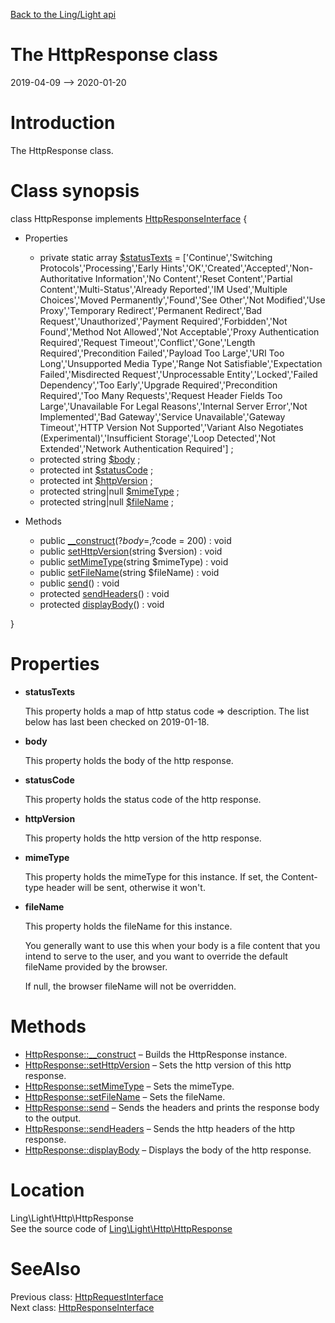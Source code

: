 [Back to the Ling/Light api](https://github.com/lingtalfi/Light/blob/master/doc/api/Ling/Light.md)



The HttpResponse class
================
2019-04-09 --> 2020-01-20






Introduction
============

The HttpResponse class.



Class synopsis
==============


class <span class="pl-k">HttpResponse</span> implements [HttpResponseInterface](https://github.com/lingtalfi/Light/blob/master/doc/api/Ling/Light/Http/HttpResponseInterface.md) {

- Properties
    - private static array [$statusTexts](#property-statusTexts) = ['Continue','Switching Protocols','Processing','Early Hints','OK','Created','Accepted','Non-Authoritative Information','No Content','Reset Content','Partial Content','Multi-Status','Already Reported','IM Used','Multiple Choices','Moved Permanently','Found','See Other','Not Modified','Use Proxy','Temporary Redirect','Permanent Redirect','Bad Request','Unauthorized','Payment Required','Forbidden','Not Found','Method Not Allowed','Not Acceptable','Proxy Authentication Required','Request Timeout','Conflict','Gone','Length Required','Precondition Failed','Payload Too Large','URI Too Long','Unsupported Media Type','Range Not Satisfiable','Expectation Failed','Misdirected Request','Unprocessable Entity','Locked','Failed Dependency','Too Early','Upgrade Required','Precondition Required','Too Many Requests','Request Header Fields Too Large','Unavailable For Legal Reasons','Internal Server Error','Not Implemented','Bad Gateway','Service Unavailable','Gateway Timeout','HTTP Version Not Supported','Variant Also Negotiates (Experimental)','Insufficient Storage','Loop Detected','Not Extended','Network Authentication Required'] ;
    - protected string [$body](#property-body) ;
    - protected int [$statusCode](#property-statusCode) ;
    - protected int [$httpVersion](#property-httpVersion) ;
    - protected string|null [$mimeType](#property-mimeType) ;
    - protected string|null [$fileName](#property-fileName) ;

- Methods
    - public [__construct](https://github.com/lingtalfi/Light/blob/master/doc/api/Ling/Light/Http/HttpResponse/__construct.md)(?$body = , ?$code = 200) : void
    - public [setHttpVersion](https://github.com/lingtalfi/Light/blob/master/doc/api/Ling/Light/Http/HttpResponse/setHttpVersion.md)(string $version) : void
    - public [setMimeType](https://github.com/lingtalfi/Light/blob/master/doc/api/Ling/Light/Http/HttpResponse/setMimeType.md)(string $mimeType) : void
    - public [setFileName](https://github.com/lingtalfi/Light/blob/master/doc/api/Ling/Light/Http/HttpResponse/setFileName.md)(string $fileName) : void
    - public [send](https://github.com/lingtalfi/Light/blob/master/doc/api/Ling/Light/Http/HttpResponse/send.md)() : void
    - protected [sendHeaders](https://github.com/lingtalfi/Light/blob/master/doc/api/Ling/Light/Http/HttpResponse/sendHeaders.md)() : void
    - protected [displayBody](https://github.com/lingtalfi/Light/blob/master/doc/api/Ling/Light/Http/HttpResponse/displayBody.md)() : void

}




Properties
=============

- <span id="property-statusTexts"><b>statusTexts</b></span>

    This property holds a map of http status code => description.
    The list below has last been checked on 2019-01-18.
    
    

- <span id="property-body"><b>body</b></span>

    This property holds the body of the http response.
    
    

- <span id="property-statusCode"><b>statusCode</b></span>

    This property holds the status code of the http response.
    
    

- <span id="property-httpVersion"><b>httpVersion</b></span>

    This property holds the http version of the http response.
    
    

- <span id="property-mimeType"><b>mimeType</b></span>

    This property holds the mimeType for this instance.
    If set, the Content-type header will be sent, otherwise it won't.
    
    

- <span id="property-fileName"><b>fileName</b></span>

    This property holds the fileName for this instance.
    
    You generally want to use this when your body is a file content
    that you intend to serve to the user, and you want to override the default fileName provided by the browser.
    
    If null, the browser fileName will not be overridden.
    
    



Methods
==============

- [HttpResponse::__construct](https://github.com/lingtalfi/Light/blob/master/doc/api/Ling/Light/Http/HttpResponse/__construct.md) &ndash; Builds the HttpResponse instance.
- [HttpResponse::setHttpVersion](https://github.com/lingtalfi/Light/blob/master/doc/api/Ling/Light/Http/HttpResponse/setHttpVersion.md) &ndash; Sets the http version of this http response.
- [HttpResponse::setMimeType](https://github.com/lingtalfi/Light/blob/master/doc/api/Ling/Light/Http/HttpResponse/setMimeType.md) &ndash; Sets the mimeType.
- [HttpResponse::setFileName](https://github.com/lingtalfi/Light/blob/master/doc/api/Ling/Light/Http/HttpResponse/setFileName.md) &ndash; Sets the fileName.
- [HttpResponse::send](https://github.com/lingtalfi/Light/blob/master/doc/api/Ling/Light/Http/HttpResponse/send.md) &ndash; Sends the headers and prints the response body to the output.
- [HttpResponse::sendHeaders](https://github.com/lingtalfi/Light/blob/master/doc/api/Ling/Light/Http/HttpResponse/sendHeaders.md) &ndash; Sends the http headers of the http response.
- [HttpResponse::displayBody](https://github.com/lingtalfi/Light/blob/master/doc/api/Ling/Light/Http/HttpResponse/displayBody.md) &ndash; Displays the body of the http response.





Location
=============
Ling\Light\Http\HttpResponse<br>
See the source code of [Ling\Light\Http\HttpResponse](https://github.com/lingtalfi/Light/blob/master/Http/HttpResponse.php)



SeeAlso
==============
Previous class: [HttpRequestInterface](https://github.com/lingtalfi/Light/blob/master/doc/api/Ling/Light/Http/HttpRequestInterface.md)<br>Next class: [HttpResponseInterface](https://github.com/lingtalfi/Light/blob/master/doc/api/Ling/Light/Http/HttpResponseInterface.md)<br>
